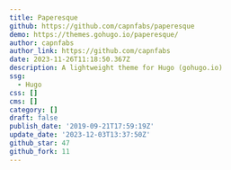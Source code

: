 ```yaml
---
title: Paperesque
github: https://github.com/capnfabs/paperesque
demo: https://themes.gohugo.io/paperesque/
author: capnfabs
author_link: https://github.com/capnfabs
date: 2023-11-26T11:18:50.367Z
description: A lightweight theme for Hugo (gohugo.io)
ssg:
  - Hugo
css: []
cms: []
category: []
draft: false
publish_date: '2019-09-21T17:59:19Z'
update_date: '2023-12-03T13:37:50Z'
github_star: 47
github_fork: 11
---
```

